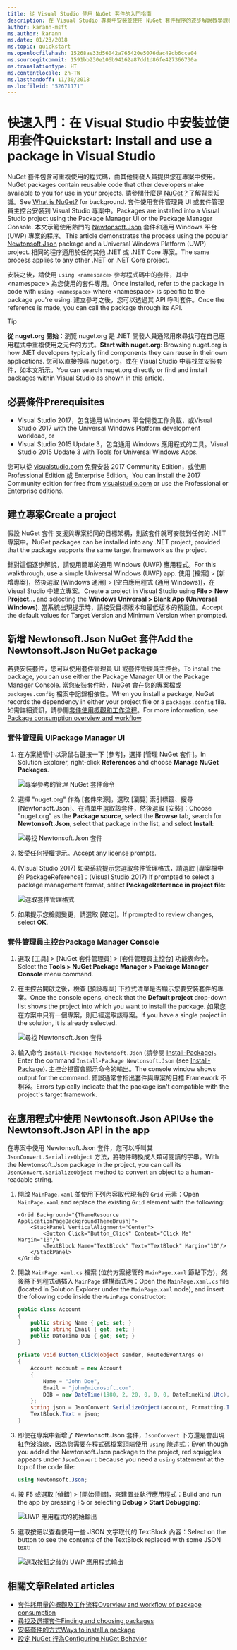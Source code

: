 ```yaml
---
title: 從 Visual Studio 使用 NuGet 套件的入門指南
description: 在 Visual Studio 專案中安裝並使用 NuGet 套件程序的逐步解說教學課程。
author: karann-msft
ms.author: karann
ms.date: 01/23/2018
ms.topic: quickstart
ms.openlocfilehash: 15268ae33d56042a765420e5076dac49db6cce04
ms.sourcegitcommit: 1591bb230e106b94162a87dd1d86fe427366730a
ms.translationtype: HT
ms.contentlocale: zh-TW
ms.lasthandoff: 11/30/2018
ms.locfileid: "52671171"
---
```

# <a name="quickstart-install-and-use-a-package-in-visual-studio"></a><span data-ttu-id="b4407-103">快速入門：在 Visual Studio 中安裝並使用套件</span><span class="sxs-lookup"><span data-stu-id="b4407-103">Quickstart: Install and use a package in Visual Studio</span></span>

<span data-ttu-id="b4407-104">NuGet 套件包含可重複使用的程式碼，由其他開發人員提供您在專案中使用。</span><span class="sxs-lookup"><span data-stu-id="b4407-104">NuGet packages contain reusable code that other developers make available to you for use in your projects.</span></span> <span data-ttu-id="b4407-105">請參閱[什麼是 NuGet？](../What-is-NuGet.md)了解背景知識。</span><span class="sxs-lookup"><span data-stu-id="b4407-105">See [What is NuGet?](../What-is-NuGet.md) for background.</span></span> <span data-ttu-id="b4407-106">套件使用套件管理員 UI 或套件管理員主控台安裝到 Visual Studio 專案中。</span><span class="sxs-lookup"><span data-stu-id="b4407-106">Packages are installed into a Visual Studio project using the Package Manager UI or the Package Manager Console.</span></span> <span data-ttu-id="b4407-107">本文示範使用熱門的 [Newtonsoft.Json](https://www.nuget.org/packages/Newtonsoft.Json/) 套件和通用 Windows 平台 (UWP) 專案的程序。</span><span class="sxs-lookup"><span data-stu-id="b4407-107">This article demonstrates the process using the popular [Newtonsoft.Json](https://www.nuget.org/packages/Newtonsoft.Json/) package and a Universal Windows Platform (UWP) project.</span></span> <span data-ttu-id="b4407-108">相同的程序適用於任何其他 .NET 或 .NET Core 專案。</span><span class="sxs-lookup"><span data-stu-id="b4407-108">The same process applies to any other .NET or .NET Core project.</span></span>

<span data-ttu-id="b4407-109">安裝之後，請使用 `using <namespace>` 參考程式碼中的套件，其中 \<namespace\> 為您使用的套件專用。</span><span class="sxs-lookup"><span data-stu-id="b4407-109">Once installed, refer to the package in code with `using <namespace>` where \<namespace\> is specific to the package you're using.</span></span> <span data-ttu-id="b4407-110">建立參考之後，您可以透過其 API 呼叫套件。</span><span class="sxs-lookup"><span data-stu-id="b4407-110">Once the reference is made, you can call the package through its API.</span></span>

> [!Tip]
> <span data-ttu-id="b4407-111">**從 nuget.org 開始**：瀏覽 nuget.org 是 .NET 開發人員通常用來尋找可在自己應用程式中重複使用之元件的方式。</span><span class="sxs-lookup"><span data-stu-id="b4407-111">**Start with nuget.org**: Browsing nuget.org is how .NET developers typically find components they can reuse in their own applications.</span></span> <span data-ttu-id="b4407-112">您可以直接搜尋 nuget.org，或在 Visual Studio 中尋找並安裝套件，如本文所示。</span><span class="sxs-lookup"><span data-stu-id="b4407-112">You can search nuget.org directly or find and install packages within Visual Studio as shown in this article.</span></span>

## <a name="prerequisites"></a><span data-ttu-id="b4407-113">必要條件</span><span class="sxs-lookup"><span data-stu-id="b4407-113">Prerequisites</span></span>

- <span data-ttu-id="b4407-114">Visual Studio 2017，包含通用 Windows 平台開發工作負載，或</span><span class="sxs-lookup"><span data-stu-id="b4407-114">Visual Studio 2017 with the Universal Windows Platform development workload, or</span></span>
- <span data-ttu-id="b4407-115">Visual Studio 2015 Update 3，包含通用 Windows 應用程式的工具。</span><span class="sxs-lookup"><span data-stu-id="b4407-115">Visual Studio 2015 Update 3 with Tools for Universal Windows Apps.</span></span>

<span data-ttu-id="b4407-116">您可以從 [visualstudio.com](https://www.visualstudio.com/) 免費安裝 2017 Community Edition，或使用 Professional Edition 或 Enterprise Edition。</span><span class="sxs-lookup"><span data-stu-id="b4407-116">You can install the 2017 Community edition for free from [visualstudio.com](https://www.visualstudio.com/) or use the Professional or Enterprise editions.</span></span>

## <a name="create-a-project"></a><span data-ttu-id="b4407-117">建立專案</span><span class="sxs-lookup"><span data-stu-id="b4407-117">Create a project</span></span>

<span data-ttu-id="b4407-118">假設 NuGet 套件 支援與專案相同的目標架構，則該套件就可安裝到任何的 .NET 專案中。</span><span class="sxs-lookup"><span data-stu-id="b4407-118">NuGet packages can be installed into any .NET project, provided that the package supports the same target framework as the project.</span></span>

<span data-ttu-id="b4407-119">針對這個逐步解說，請使用簡單的通用 Windows (UWP) 應用程式。</span><span class="sxs-lookup"><span data-stu-id="b4407-119">For this walkthrough, use a simple Universal Windows (UWP) app.</span></span> <span data-ttu-id="b4407-120">使用 [檔案] > [新增專案]，然後選取 [Windows 通用] > [空白應用程式 (通用 Windows)]，在 Visual Studio 中建立專案。</span><span class="sxs-lookup"><span data-stu-id="b4407-120">Create a project in Visual Studio using **File > New Project...** and selecting the **Windows Universal > Blank App (Universal Windows)**.</span></span> <span data-ttu-id="b4407-121">當系統出現提示時，請接受目標版本和最低版本的預設值。</span><span class="sxs-lookup"><span data-stu-id="b4407-121">Accept the default values for Target Version and Minimum Version when prompted.</span></span>

## <a name="add-the-newtonsoftjson-nuget-package"></a><span data-ttu-id="b4407-122">新增 Newtonsoft.Json NuGet 套件</span><span class="sxs-lookup"><span data-stu-id="b4407-122">Add the Newtonsoft.Json NuGet package</span></span>

<span data-ttu-id="b4407-123">若要安裝套件，您可以使用套件管理員 UI 或套件管理員主控台。</span><span class="sxs-lookup"><span data-stu-id="b4407-123">To install the package, you can use either the Package Manager UI or the Package Manager Console.</span></span> <span data-ttu-id="b4407-124">當您安裝套件時，NuGet 會在您的專案檔或 `packages.config` 檔案中記錄相依性。</span><span class="sxs-lookup"><span data-stu-id="b4407-124">When you install a package, NuGet records the dependency in either your project file or a `packages.config` file.</span></span> <span data-ttu-id="b4407-125">如需詳細資訊，請參閱[套件使用概觀和工作流程](../consume-packages/Overview-and-Workflow.md)。</span><span class="sxs-lookup"><span data-stu-id="b4407-125">For more information, see [Package consumption overview and workflow](../consume-packages/Overview-and-Workflow.md).</span></span>

### <a name="package-manager-ui"></a><span data-ttu-id="b4407-126">套件管理員 UI</span><span class="sxs-lookup"><span data-stu-id="b4407-126">Package Manager UI</span></span>

1. <span data-ttu-id="b4407-127">在方案總管中以滑鼠右鍵按一下 [參考]，選擇 [管理 NuGet 套件]。</span><span class="sxs-lookup"><span data-stu-id="b4407-127">In Solution Explorer, right-click **References** and choose **Manage NuGet Packages**.</span></span>

    ![專案參考的管理 NuGet 套件命令](media/QS_Use-02-ManageNuGetPackages.png)

1. <span data-ttu-id="b4407-129">選擇 "nuget.org" 作為 [套件來源]，選取 [瀏覽] 索引標籤、搜尋 [Newtonsoft.Json]、在清單中選取該套件，然後選取 [安裝]：</span><span class="sxs-lookup"><span data-stu-id="b4407-129">Choose "nuget.org" as the **Package source**, select the **Browse** tab, search for **Newtonsoft.Json**, select that package in the list, and select **Install**:</span></span>

    ![尋找 Newtonsoft.Json 套件](media/QS_Use-03-NewtonsoftJson.png)

1. <span data-ttu-id="b4407-131">接受任何授權提示。</span><span class="sxs-lookup"><span data-stu-id="b4407-131">Accept any license prompts.</span></span>

1. <span data-ttu-id="b4407-132">(Visual Studio 2017) 如果系統提示您選取套件管理格式，請選取 [專案檔中的 PackageReference]：</span><span class="sxs-lookup"><span data-stu-id="b4407-132">(Visual Studio 2017) If prompted to select a package management format, select **PackageReference in project file**:</span></span>

    ![選取套件管理格式](media/QS_Use-03b-SelectFormat.png)

1. <span data-ttu-id="b4407-134">如果提示您檢閱變更，請選取 [確定]。</span><span class="sxs-lookup"><span data-stu-id="b4407-134">If prompted to review changes, select **OK**.</span></span>

### <a name="package-manager-console"></a><span data-ttu-id="b4407-135">套件管理員主控台</span><span class="sxs-lookup"><span data-stu-id="b4407-135">Package Manager Console</span></span>

1. <span data-ttu-id="b4407-136">選取 [工具] > [NuGet 套件管理員] > [套件管理員主控台] 功能表命令。</span><span class="sxs-lookup"><span data-stu-id="b4407-136">Select the **Tools > NuGet Package Manager > Package Manager Console** menu command.</span></span>

1. <span data-ttu-id="b4407-137">在主控台開啟之後，檢查 [預設專案] 下拉式清單是否顯示您要安裝套件的專案。</span><span class="sxs-lookup"><span data-stu-id="b4407-137">Once the console opens, check that the **Default project** drop-down list shows the project into which you want to install the package.</span></span> <span data-ttu-id="b4407-138">如果您在方案中只有一個專案，則已經選取該專案。</span><span class="sxs-lookup"><span data-stu-id="b4407-138">If you have a single project in the solution, it is already selected.</span></span>

    ![尋找 Newtonsoft.Json 套件](media/QS_Use-08-Console1.png)

1. <span data-ttu-id="b4407-140">輸入命令 `Install-Package Newtonsoft.Json` (請參閱 [Install-Package](../tools/ps-ref-install-package.md))。</span><span class="sxs-lookup"><span data-stu-id="b4407-140">Enter the command `Install-Package Newtonsoft.Json` (see [Install-Package](../tools/ps-ref-install-package.md)).</span></span> <span data-ttu-id="b4407-141">主控台視窗會顯示命令的輸出。</span><span class="sxs-lookup"><span data-stu-id="b4407-141">The console window shows output for the command.</span></span> <span data-ttu-id="b4407-142">錯誤通常會指出套件與專案的目標 Framework 不相容。</span><span class="sxs-lookup"><span data-stu-id="b4407-142">Errors typically indicate that the package isn't compatible with the project's target framework.</span></span>

## <a name="use-the-newtonsoftjson-api-in-the-app"></a><span data-ttu-id="b4407-143">在應用程式中使用 Newtonsoft.Json API</span><span class="sxs-lookup"><span data-stu-id="b4407-143">Use the Newtonsoft.Json API in the app</span></span>

<span data-ttu-id="b4407-144">在專案中使用 Newtonsoft.Json 套件，您可以呼叫其 `JsonConvert.SerializeObject` 方法，將物件轉換成人類可閱讀的字串。</span><span class="sxs-lookup"><span data-stu-id="b4407-144">With the Newtonsoft.Json package in the project, you can call its `JsonConvert.SerializeObject` method to convert an object to a human-readable string.</span></span>

1. <span data-ttu-id="b4407-145">開啟 `MainPage.xaml` 並使用下列內容取代現有的 `Grid` 元素：</span><span class="sxs-lookup"><span data-stu-id="b4407-145">Open `MainPage.xaml` and replace the existing `Grid` element with the following:</span></span>

    ```xaml
    <Grid Background="{ThemeResource ApplicationPageBackgroundThemeBrush}">
        <StackPanel VerticalAlignment="Center">
            <Button Click="Button_Click" Content="Click Me" Margin="10"/>
            <TextBlock Name="TextBlock" Text="TextBlock" Margin="10"/>
        </StackPanel>
    </Grid>
    ```

1. <span data-ttu-id="b4407-146">開啟 `MainPage.xaml.cs` 檔案 (位於方案總管的 `MainPage.xaml` 節點下方)，然後將下列程式碼插入 `MainPage` 建構函式內：</span><span class="sxs-lookup"><span data-stu-id="b4407-146">Open the `MainPage.xaml.cs` file (located in Solution Explorer under the `MainPage.xaml` node), and insert the following code inside the `MainPage` constructor:</span></span>

    ```cs
    public class Account
    {
        public string Name { get; set; }
        public string Email { get; set; }
        public DateTime DOB { get; set; }
    }

    private void Button_Click(object sender, RoutedEventArgs e)
    {
        Account account = new Account
        {
            Name = "John Doe",
            Email = "john@microsoft.com",
            DOB = new DateTime(1980, 2, 20, 0, 0, 0, DateTimeKind.Utc),
        };
        string json = JsonConvert.SerializeObject(account, Formatting.Indented);
        TextBlock.Text = json;
    }
    ```

1. <span data-ttu-id="b4407-147">即使在專案中新增了 Newtonsoft.Json 套件，`JsonConvert` 下方還是會出現紅色波浪線，因為您需要在程式碼檔案頂端使用 `using` 陳述式：</span><span class="sxs-lookup"><span data-stu-id="b4407-147">Even though you added the Newtonsoft.Json package to the project, red squiggles appears under `JsonConvert` because you need a `using` statement at the top of the code file:</span></span>

    ```cs
    using Newtonsoft.Json;
    ```

1. <span data-ttu-id="b4407-148">按 F5 或選取 [偵錯] > [開始偵錯]，來建置並執行應用程式：</span><span class="sxs-lookup"><span data-stu-id="b4407-148">Build and run the app by pressing F5 or selecting **Debug > Start Debugging**:</span></span>

    ![UWP 應用程式的初始輸出](media/QS_Use-06-AppStart.png)

1. <span data-ttu-id="b4407-150">選取按鈕以查看使用一些 JSON 文字取代的 TextBlock 內容：</span><span class="sxs-lookup"><span data-stu-id="b4407-150">Select on the button to see the contents of the TextBlock replaced with some JSON text:</span></span>

    ![選取按鈕之後的 UWP 應用程式輸出](media/QS_Use-07-AppEnd.png)

## <a name="related-articles"></a><span data-ttu-id="b4407-152">相關文章</span><span class="sxs-lookup"><span data-stu-id="b4407-152">Related articles</span></span>

- [<span data-ttu-id="b4407-153">套件耗用量的概觀及工作流程</span><span class="sxs-lookup"><span data-stu-id="b4407-153">Overview and workflow of package consumption</span></span>](../consume-packages/overview-and-workflow.md)
- [<span data-ttu-id="b4407-154">尋找及選擇套件</span><span class="sxs-lookup"><span data-stu-id="b4407-154">Finding and choosing packages</span></span>](../consume-packages/finding-and-choosing-packages.md)
- [<span data-ttu-id="b4407-155">安裝套件的方式</span><span class="sxs-lookup"><span data-stu-id="b4407-155">Ways to install a package</span></span>](../consume-packages/ways-to-install-a-package.md)
- [<span data-ttu-id="b4407-156">設定 NuGet 行為</span><span class="sxs-lookup"><span data-stu-id="b4407-156">Configuring NuGet Behavior</span></span>](../consume-packages/configuring-nuget-behavior.md)
